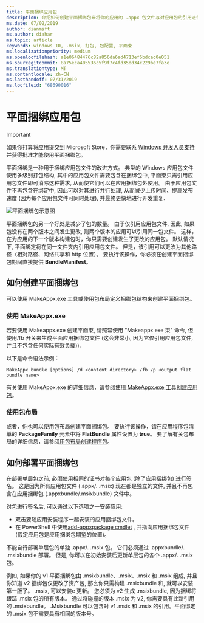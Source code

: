 ```yaml
---
title: 平面捆绑应用包
description: 介绍如何创建平面捆绑包来将你的应用的 .appx 包文件与对应用包的引用进行绑定。
ms.date: 07/02/2019
author: dianmsft
ms.author: diahar
ms.topic: article
keywords: windows 10, .msix, 打包, 包配置, 平面束
ms.localizationpriority: medium
ms.openlocfilehash: a1e06484476c82a856da6ad4713ef6bdcac0e051
ms.sourcegitcommit: 8a75eca405536c5f9f7c4fd35dd34c229be7fa3e
ms.translationtype: MT
ms.contentlocale: zh-CN
ms.lasthandoff: 07/31/2019
ms.locfileid: "68690016"
---
```

# <a name="flat-bundle-app-packages"></a>平面捆绑应用包 

> [!IMPORTANT]
> 如果你打算将应用提交到 Microsoft Store，你需要联系 [Windows 开发人员支持](https://developer.microsoft.com/windows/support)并获得批准才能使用平面捆绑包。

平面捆绑是一种用于捆绑应用包文件的改进方式。 典型的 Windows 应用包文件使用多级别打包结构, 其中的应用包文件需要包含在捆绑包中, 平面束只需引用应用包文件即可消除这种需求, 从而使它们可以在应用捆绑包外使用。 由于应用包文件不再包含在绑定中, 因此可以对其进行并行处理, 从而减少上传时间、提高发布速度 (因为每个应用包文件可同时处理), 并最终更快地进行开发重复.

![平面捆绑包示意图](images/bundle-combined.png)

平面捆绑包的另一个好处是减少了包的数量。 由于仅引用应用包文件, 因此, 如果包没有在两个版本之间发生更改, 则两个版本的应用可以引用同一包文件。 这样，在为应用的下一个版本构建包时，你只需要创建发生了更改的应用包。
默认情况下, 平面绑定将在同一文件夹内引用应用包文件。 但是，该引用可以更改为其他路径（相对路径、网络共享和 http 位置）。 要执行该操作，你必须在创建平面捆绑包期间直接提供 **BundleManifest**。 

## <a name="how-to-create-a-flat-bundle"></a>如何创建平面捆绑包

可以使用 MakeAppx.exe 工具或使用包布局定义捆绑包结构来创建平面捆绑包。

### <a name="using-makeappxexe"></a>使用 MakeAppx.exe

若要使用 Makeappx.exe 创建平面束, 请照常使用 "Makeappx.exe 束" 命令, 但使用/fb 开关来生成平面应用捆绑包文件 (这会非常小, 因为它仅引用应用包文件, 并且不包含任何实际有效负载)). 

以下是命令语法示例：

```syntax
MakeAppx bundle [options] /d <content directory> /fb /p <output flat bundle name>
```

有关使用 MakeAppx.exe 的详细信息，请参阅[使用 MakeAppx.exe 工具创建应用包](create-app-package-with-makeappx-tool.md)。

### <a name="using-packaging-layout"></a>使用包布局

或者，你也可以使用包布局创建平面捆绑包。 要执行该操作，请在应用程序包清单的 **PackageFamily** 元素中将 **FlatBundle** 属性设置为 **true**。 要了解有关包布局的详细信息，请参阅[用包布局创建程序包](packaging-layout.md)。

## <a name="how-to-deploy-a-flat-bundle"></a>如何部署平面捆绑包 

在部署单层包之前, 必须使用相同的证书对每个应用包 (除了应用捆绑包) 进行签名。 这是因为所有应用包文件 (.appx/. .msix) 现在都是独立的文件, 并且不再包含在应用捆绑包 (.appxbundle/.msixbundle) 文件中。

对包进行签名后, 可以通过以下选项之一安装应用:
* 双击要随应用安装程序一起安装的应用捆绑包文件。
* 在 PowerShell 中使用[add-appxpackage cmdlet](https://docs.microsoft.com/powershell/module/appx/add-appxpackage?view=win10-ps) , 并指向应用捆绑包文件 (假定应用包是应用捆绑包期望的位置)。 

不能自行部署单层包的单独 .appx/. .msix 包。 它们必须通过 .appxbundle/. .msixbundle 部署。 但是, 你可以在初始安装后更新单层包的各个 .appx/. .msix 包。 

例如, 如果你的 v1 平面捆绑包由 .msixbundle、.msix、.msix 和 .msix 组成, 并且你知道 v2 捆绑包仅更改了资产包, 那么你只需构建 .msixbundle 和, 就可以安装第一版了。 .msix, 可以安装e 更新。 您必须为 v2 生成 .msixbundle, 因为捆绑将跟踪 .msix 包的所有版本。 通过将碰撞的版本 .msix 为 v2, 你需要具有此新引用的 .msixbundle。 .Msixbundle 可以包含对 v1 .msix 和 .msix 的引用。平面绑定的 .msix 包不需要具有相同的版本号。  
